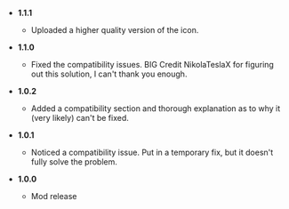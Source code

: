 - **1.1.1**
    - Uploaded a higher quality version of the icon.

- **1.1.0**
    - Fixed the compatibility issues. BIG Credit NikolaTeslaX for figuring out this solution, I can't thank you enough.

- **1.0.2**
    - Added a compatibility section and thorough explanation as to why it (very likely) can't be fixed.

- **1.0.1**
    - Noticed a compatibility issue. Put in a temporary fix, but it doesn't fully solve the problem.

- **1.0.0**
    - Mod release
